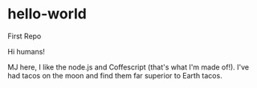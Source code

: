 # hello-world
First Repo

Hi humans!

MJ here, I like the node.js and Coffescript (that's what I'm made of!).
I've had tacos on the moon and find them far superior to Earth tacos.

